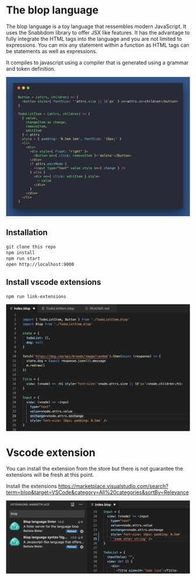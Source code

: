 # The blop language

The blop language is a toy language that ressembles modern JavaScript. It uses the Snabbdom library to offer JSX like features.
It has the advantage to fully integrate the HTML tags into the language and you are not limited to expressions. You can mix any statement within a function as HTML tags can be statements as well as expressions.

It compiles to javascript using a compiler that is generated using a grammar and token definition.

<img src="/img/blop.png" width="800">

## Installation

    git clone this repo
    npm install
    npm run start
    open http://localhost:9000

## Install vscode extensions

    npm run link-extensions

 ![Code example](/img/example.png)

 # Vscode extension

 You can install the extension from the store but there is not guarantee the
 extensions will be fresh at this point.

 Install the extensions https://marketplace.visualstudio.com/search?term=blop&target=VSCode&category=All%20categories&sortBy=Relevance

 ![Extensions](/img/extensions.png)
